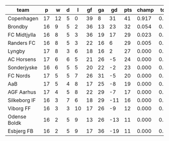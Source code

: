 |     team     | p  | w  | d | l  | gf | ga | gd  | pts | champ | top2  | top3  | top4  |  5-7  | bot4  | bot3  | bot2  |
|--------------|----|----|---|----|----|----|-----|-----|-------|-------|-------|-------|-------|-------|-------|-------|
| Copenhagen   | 17 | 12 | 5 |  0 | 39 |  8 |  31 |  41 | 0.917 | 0.989 | 0.998 | 1.000 | 0.000 | 0.000 | 0.000 | 0.000|
| Brondby      | 16 |  9 | 5 |  2 | 36 | 13 |  23 |  32 | 0.054 | 0.517 | 0.819 | 0.939 | 0.060 | 0.000 | 0.000 | 0.000|
| FC Midtjylla | 16 |  8 | 5 |  3 | 36 | 19 |  17 |  29 | 0.023 | 0.359 | 0.724 | 0.907 | 0.090 | 0.000 | 0.000 | 0.000|
| Randers FC   | 16 |  8 | 5 |  3 | 22 | 16 |   6 |  29 | 0.005 | 0.113 | 0.332 | 0.695 | 0.285 | 0.000 | 0.000 | 0.000|
| Lyngby       | 17 |  8 | 3 |  6 | 18 | 16 |   2 |  27 | 0.000 | 0.012 | 0.057 | 0.186 | 0.665 | 0.008 | 0.001 | 0.000|
| AC Horsens   | 17 |  6 | 6 |  5 | 21 | 26 |  -5 |  24 | 0.000 | 0.003 | 0.024 | 0.093 | 0.597 | 0.028 | 0.008 | 0.001|
| Sonderjyske  | 16 |  6 | 5 |  5 | 20 | 22 |  -2 |  23 | 0.000 | 0.007 | 0.041 | 0.143 | 0.592 | 0.024 | 0.007 | 0.002|
| FC Nords     | 17 |  5 | 5 |  7 | 26 | 31 |  -5 |  20 | 0.000 | 0.001 | 0.004 | 0.022 | 0.339 | 0.119 | 0.046 | 0.016|
| AaB          | 17 |  5 | 4 |  8 | 17 | 25 |  -8 |  19 | 0.000 | 0.000 | 0.001 | 0.007 | 0.142 | 0.328 | 0.163 | 0.063|
| AGF Aarhus   | 17 |  4 | 5 |  8 | 22 | 29 |  -7 |  17 | 0.000 | 0.000 | 0.000 | 0.004 | 0.105 | 0.397 | 0.217 | 0.091|
| Silkeborg IF | 16 |  3 | 7 |  6 | 18 | 29 | -11 |  16 | 0.000 | 0.000 | 0.001 | 0.003 | 0.100 | 0.456 | 0.258 | 0.116|
| Viborg FF    | 16 |  3 | 3 | 10 | 17 | 26 |  -9 |  12 | 0.000 | 0.000 | 0.000 | 0.000 | 0.012 | 0.839 | 0.700 | 0.478|
| Odense Boldk | 16 |  2 | 5 |  9 | 13 | 26 | -13 |  11 | 0.000 | 0.000 | 0.000 | 0.000 | 0.005 | 0.906 | 0.813 | 0.634|
| Esbjerg FB   | 16 |  2 | 5 |  9 | 17 | 36 | -19 |  11 | 0.000 | 0.000 | 0.000 | 0.000 | 0.007 | 0.895 | 0.786 | 0.599|
